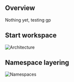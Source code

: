 ## Overview
Nothing yet, testing gp

## Start workspace
![Architecture](../../docs/workspace/architecture.drawio.svg)

## Namespace layering
![Namespaces](../../docs/workspace/namespaces.drawio.svg)
